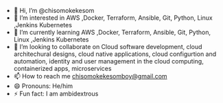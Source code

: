 - 👋 Hi, I’m @chisomokekesom
- 👀 I’m interested in AWS ,Docker, Terraform, Ansible, Git, Python, Linux ,Jenkins Kubernetes
- 🌱 I’m currently learning AWS ,Docker, Terraform, Ansible, Git, Python, Linux ,Jenkins Kubernetes
- 💞️ I’m looking to collaborate on Cloud software development, cloud architechural designs, cloud native applications, cloud configurtion and automation, identity and user management in the cloud computing, containerized apps, microservices
- 📫 How to reach me chisomokekesomboy@gmail.com
- 😄 Pronouns: He/him
- ⚡ Fun fact: I am ambidextrous 

<!---
chisomokekesom/chisomokekesom is a ✨ special ✨ repository because its `README.md` (this file) appears on your GitHub profile.
You can click the Preview link to take a look at your changes.
--->
